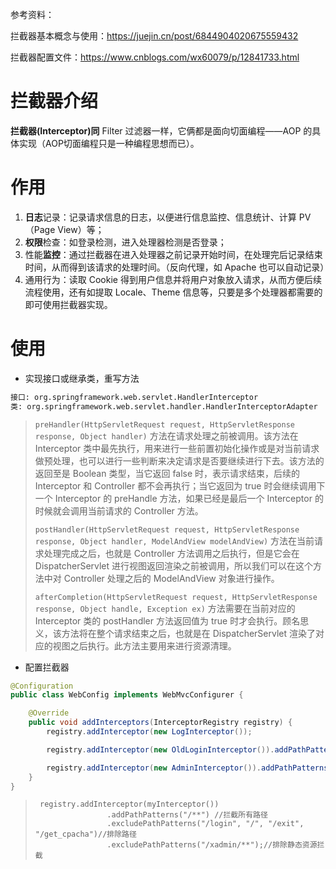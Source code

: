 参考资料：

拦截器基本概念与使用：https://juejin.cn/post/6844904020675559432

拦截器配置文件：https://www.cnblogs.com/wx60079/p/12841733.html

# 拦截器介绍

**拦截器(Interceptor)同** Filter 过滤器一样，它俩都是面向切面编程——AOP 的具体实现（AOP切面编程只是一种编程思想而已）。

# 作用

1. **日志**记录：记录请求信息的日志，以便进行信息监控、信息统计、计算 PV（Page View）等；
2. **权限**检查：如登录检测，进入处理器检测是否登录；
3. 性能**监控**：通过拦截器在进入处理器之前记录开始时间，在处理完后记录结束时间，从而得到该请求的处理时间。（反向代理，如 Apache 也可以自动记录）
4. 通用行为：读取 Cookie 得到用户信息并将用户对象放入请求，从而方便后续流程使用，还有如提取 Locale、Theme 信息等，只要是多个处理器都需要的即可使用拦截器实现。

# 使用

- 实现接口或继承类，重写方法

```bash
接口: org.springframework.web.servlet.HandlerInterceptor
类: org.springframework.web.servlet.handler.HandlerInterceptorAdapter
```

> `preHandler(HttpServletRequest request, HttpServletResponse response, Object handler)` 方法在请求处理之前被调用。该方法在 Interceptor 类中最先执行，用来进行一些前置初始化操作或是对当前请求做预处理，也可以进行一些判断来决定请求是否要继续进行下去。该方法的返回至是 Boolean 类型，当它返回 false 时，表示请求结束，后续的 Interceptor 和 Controller 都不会再执行；当它返回为 true 时会继续调用下一个 Interceptor 的 preHandle 方法，如果已经是最后一个 Interceptor 的时候就会调用当前请求的 Controller 方法。
>
> `postHandler(HttpServletRequest request, HttpServletResponse response, Object handler, ModelAndView modelAndView)` 方法在当前请求处理完成之后，也就是 Controller 方法调用之后执行，但是它会在  DispatcherServlet  进行视图返回渲染之前被调用，所以我们可以在这个方法中对 Controller 处理之后的 ModelAndView 对象进行操作。
>
> `afterCompletion(HttpServletRequest request, HttpServletResponse response, Object handle, Exception ex)` 方法需要在当前对应的 Interceptor 类的 postHandler 方法返回值为 true 时才会执行。顾名思义，该方法将在整个请求结束之后，也就是在 DispatcherServlet  渲染了对应的视图之后执行。此方法主要用来进行资源清理。

- 配置拦截器

```java
@Configuration
public class WebConfig implements WebMvcConfigurer {

    @Override
    public void addInterceptors(InterceptorRegistry registry) {
        registry.addInterceptor(new LogInterceptor());

        registry.addInterceptor(new OldLoginInterceptor()).addPathPatterns("/admin/oldLogin");

        registry.addInterceptor(new AdminInterceptor()).addPathPatterns("/admin/*").excludePathPatterns("/admin/oldLogin");
    }
}
```

> ```
>  registry.addInterceptor(myInterceptor())
>                 .addPathPatterns("/**") //拦截所有路径
>                 .excludePathPatterns("/login", "/", "/exit", "/get_cpacha")//排除路径
>                 .excludePathPatterns("/xadmin/**");//排除静态资源拦截
> ```